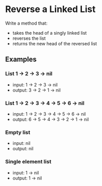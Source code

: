 # Reverse a Linked List

Write a method that:

- takes the head of a singly linked list
- reverses the list
- returns the new head of the reversed list

## Examples

### List 1 -> 2 -> 3 -> nil

- input: 1 -> 2 -> 3 -> nil
- output: 3 -> 2 -> 1 -> nil

### List 1 -> 2 -> 3 -> 4 -> 5 -> 6 -> nil

- input: 1 -> 2 -> 3 -> 4 -> 5 -> 6 -> nil
- output: 6 -> 5 -> 4 -> 3 -> 2 -> 1 -> nil

### Empty list

- input: nil
- output: nil

### Single element list

- input: 1 -> nil
- output: 1 -> nil
